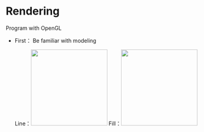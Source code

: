 # Rendering
Program with OpenGL

* First： Be familiar with modeling

  Line：<img src="https://user-images.githubusercontent.com/58549322/111392248-23c0a480-86f1-11eb-84a2-7a731819ae48.png" width="200"/>    Fill：<img src="https://user-images.githubusercontent.com/58549322/111392263-2cb17600-86f1-11eb-8c5e-aa13e349391c.png" width="200"/>
